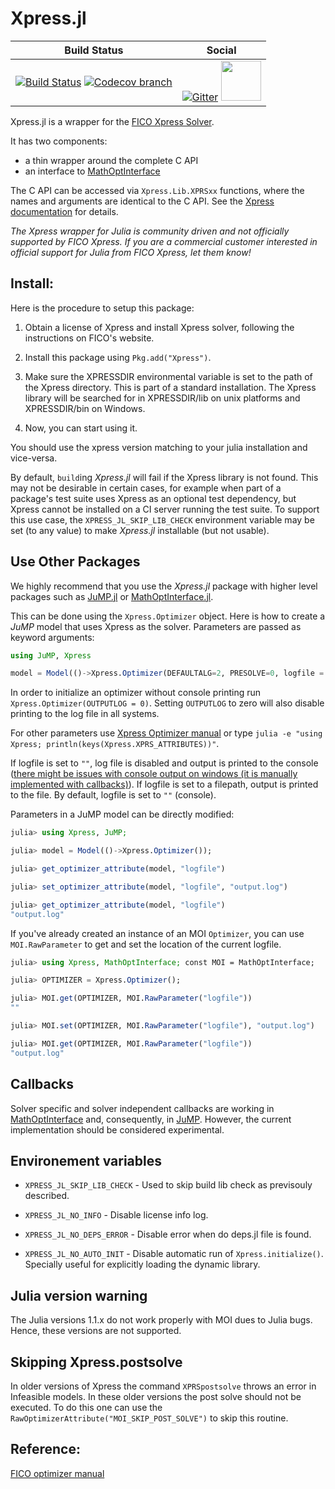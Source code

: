 # Xpress.jl

| **Build Status** | **Social** |
|:----------------:|:----------:|
| [![Build Status][build-img]][build-url] [![Codecov branch][codecov-img]][codecov-url] | [![Gitter][gitter-img]][gitter-url] [<img src="https://upload.wikimedia.org/wikipedia/commons/thumb/a/af/Discourse_logo.png/799px-Discourse_logo.png" width="64">][discourse-url] |


[build-img]: https://github.com/jump-dev/Xpress.jl/workflows/CI/badge.svg?branch=master
[build-url]: https://github.com/jump-dev/Xpress.jl/actions?query=workflow%3ACI
[codecov-img]: http://codecov.io/github/jump-dev/Xpress.jl/coverage.svg?branch=master
[codecov-url]: http://codecov.io/github/jump-dev/Xpress.jl?branch=master

[gitter-url]: https://gitter.im/JuliaOpt/JuMP-dev?utm_source=share-link&utm_medium=link&utm_campaign=share-link
[gitter-img]: https://badges.gitter.im/JuliaOpt/JuMP-dev.svg
[discourse-url]: https://discourse.julialang.org/c/domain/opt


Xpress.jl is a wrapper for the [FICO Xpress Solver](https://www.fico.com/products/fico-xpress-solver).

It has two components:
 - a thin wrapper around the complete C API
 - an interface to [MathOptInterface](https://github.com/jump-dev/MathOptInterface.jl)

The C API can be accessed via `Xpress.Lib.XPRSxx` functions, where the names and
arguments are identical to the C API. See the [Xpress documentation](https://www.fico.com/fico-xpress-optimization/docs/latest/solver/optimizer/HTML)
for details.

*The Xpress wrapper for Julia is community driven and not officially supported
by FICO Xpress. If you are a commercial customer interested in official support for
Julia from FICO Xpress, let them know!*

## Install:

Here is the procedure to setup this package:

1. Obtain a license of Xpress and install Xpress solver, following the instructions on FICO's website.

2. Install this package using `Pkg.add("Xpress")`.

3. Make sure the XPRESSDIR environmental variable is set to the path of the Xpress directory. This is part of a standard installation. The Xpress library will be searched for in XPRESSDIR/lib on unix platforms and XPRESSDIR/bin on Windows.

4. Now, you can start using it.

You should use the xpress version matching to your julia installation and vice-versa.

By default, `build`ing *Xpress.jl* will fail if the Xpress library is not found.
This may not be desirable in certain cases, for example when part of a package's
test suite uses Xpress as an optional test dependency, but Xpress cannot be
installed on a CI server running the test suite. To support this use case, the
`XPRESS_JL_SKIP_LIB_CHECK` environment variable may be set (to any value) to
make *Xpress.jl* installable (but not usable).

## Use Other Packages

We highly recommend that you use the *Xpress.jl* package with higher level
packages such as [JuMP.jl](https://github.com/jump-dev/JuMP.jl) or
[MathOptInterface.jl](https://github.com/jump-dev/MathOptInterface.jl).

This can be done using the ``Xpress.Optimizer`` object. Here is how to create a
*JuMP* model that uses Xpress as the solver. Parameters are passed as keyword
arguments:
```julia
using JuMP, Xpress

model = Model(()->Xpress.Optimizer(DEFAULTALG=2, PRESOLVE=0, logfile = "output.log"))
```

In order to initialize an optimizer without console printing run
`Xpress.Optimizer(OUTPUTLOG = 0)`. Setting `OUTPUTLOG` to zero will also disable
printing to the log file in all systems.

For other parameters use [Xpress Optimizer manual](https://www.fico.com/fico-xpress-optimization/docs/latest/solver/optimizer/HTML/)
or type `julia -e "using Xpress; println(keys(Xpress.XPRS_ATTRIBUTES))"`.

If logfile is set to `""`, log file is disabled and output is printed to the
console ([there might be issues with console output on windows (it is manually implemented with callbacks)](https://www.fico.com/fico-xpress-optimization/docs/latest/solver/optimizer/HTML/OUTPUTLOG.html)).
If logfile is set to a filepath, output is printed to the file. 
By default, logfile is set to `""` (console).

Parameters in a JuMP model can be directly modified:

```julia
julia> using Xpress, JuMP;

julia> model = Model(()->Xpress.Optimizer());

julia> get_optimizer_attribute(model, "logfile")

julia> set_optimizer_attribute(model, "logfile", "output.log")

julia> get_optimizer_attribute(model, "logfile")
"output.log"
```

If you've already created an instance of an MOI `Optimizer`, you can use
`MOI.RawParameter` to get and set the location of the current logfile.

```julia
julia> using Xpress, MathOptInterface; const MOI = MathOptInterface;

julia> OPTIMIZER = Xpress.Optimizer();

julia> MOI.get(OPTIMIZER, MOI.RawParameter("logfile"))
""

julia> MOI.set(OPTIMIZER, MOI.RawParameter("logfile"), "output.log")

julia> MOI.get(OPTIMIZER, MOI.RawParameter("logfile"))
"output.log"
```

## Callbacks

Solver specific and solver independent callbacks are working in
[MathOptInterface](https://github.com/jump-dev/MathOptInterface.jl) and,
consequently, in [JuMP](https://github.com/jump-dev/JuMP.jl). However, the
current implementation should be considered experimental.

## Environement variables

 - `XPRESS_JL_SKIP_LIB_CHECK` - Used to skip build lib check as previsouly described.

 - `XPRESS_JL_NO_INFO` - Disable license info log.

 - `XPRESS_JL_NO_DEPS_ERROR` - Disable error when do deps.jl file is found.

 - `XPRESS_JL_NO_AUTO_INIT` - Disable automatic run of `Xpress.initialize()`.
 Specially useful for explicitly loading the dynamic library.

## Julia version warning

The Julia versions 1.1.x do not work properly with MOI dues to Julia bugs. Hence, these versions are not supported.

## Skipping Xpress.postsolve

In older versions of Xpress the command `XPRSpostsolve` throws an error in Infeasible models. In these older versions the post solve
should not be executed. To do this one can use the `RawOptimizerAttribute("MOI_SKIP_POST_SOLVE")` to skip this routine.

## Reference:

[FICO optimizer manual](https://www.fico.com/fico-xpress-optimization/docs/latest/solver/optimizer/HTML)
